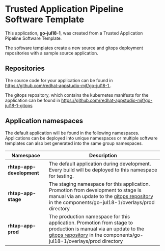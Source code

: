 # Trusted Application Pipeline Software Template

This application, **go-jul18-1**, was created from a Trusted Application Pipeline Software Template.

The software templates create a new source and gitops deployment repositories with a sample source application. 

## Repositories

The source code for your application can be found in [https://github.com/redhat-appstudio-mjf/go-jul18-1 ](https://github.com/redhat-appstudio-mjf/go-jul18-1 ).
 
The gitops repository, which contains the kubernetes manifests for the application can be found in 
[https://github.com/redhat-appstudio-mjf/go-jul18-1-gitops ](https://github.com/redhat-appstudio-mjf/go-jul18-1-gitops ) 

## Application namespaces 

The default application will be found in the following namespaces. Applications can be deployed into unique namespaces or multiple software templates can also bet generated into the same group namespaces.  

|  Namespace   |  Description   |  
| -------- | -------- |   
| **rhtap-app-development** | The default application during development. Every build will be deployed to this namespace for testing. | 
| **rhtap-app-stage** | The staging namespace for this application. Promotion from development to stage is manual via an update to the [gitops repository](https://github.com/redhat-appstudio-mjf/go-jul18-1-gitops ) in the components/go-jul18-1/overlays/prod directory |  
| **rhtap-app-prod** | The production namespace for this application. Promotion from stage to production is manual via an update to the [gitops repository](https://github.com/redhat-appstudio-mjf/go-jul18-1-gitops ) in the components/go-jul18-1/overlays/prod directory | 